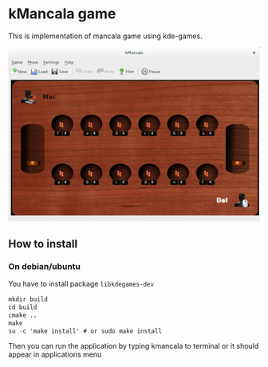 # kMancala game 

This is implementation of mancala game using kde-games. 

![kmancala](https://raw.githubusercontent.com/dalhorinek/kMancala/master/screenshort.png "kMancala Game")

## How to install

### On debian/ubuntu
You have to install package `libkdegames-dev` 

```
mkdir build 
cd build 
cmake ..
make 
su -c 'make install' # or sudo make install 
``` 

Then you can run the application by typing kmancala to terminal or it should appear in applications menu
